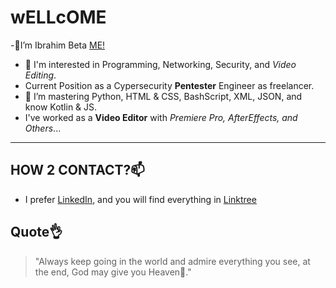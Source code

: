 # wELLcOME
-👋I’m Ibrahim Beta [ME!](https://github.com/itsbeta5)
- 👀 I'm interested in Programming, Networking, Security, and _Video Editing_.
- Current Position as a Cypersecurity **Pentester** Engineer as freelancer.
- 🌱 I’m mastering Python, HTML & CSS, BashScript, XML, JSON, and know Kotlin & JS. 
- I've worked as a **Video Editor** with *Premiere Pro, AfterEffects, and Others*...
---
## HOW 2 CONTACT?📫
- I prefer [LinkedIn](https://www.linkedin.com/in/ibeta5/), and you will find everything in [Linktree](https://linktr.ee/i_beta5)
## Quote👌
  > "Always keep going in the world and admire everything you see, at the end, God may give you Heaven🌱."
